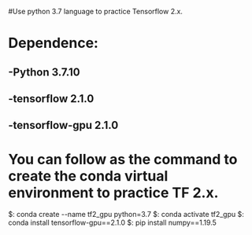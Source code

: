 #Use python 3.7 language to practice Tensorflow 2.x.

Dependence:
==== 
-Python 3.7.10
-------
-tensorflow 2.1.0
-------
-tensorflow-gpu 2.1.0
-------
You can follow as the command to create the conda virtual environment to practice TF 2.x.
==== 
$: conda create --name tf2_gpu python=3.7
$: conda activate tf2_gpu
$: conda install tensorflow-gpu==2.1.0
$: pip install numpy==1.19.5
